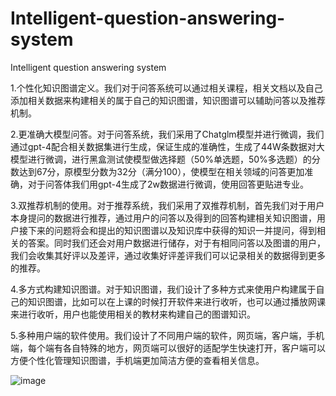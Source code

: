 # Intelligent-question-answering-system
Intelligent question answering system

1.个性化知识图谱定义。我们对于问答系统可以通过相关课程，相关文档以及自己添加相关数据来构建相关的属于自己的知识图谱，知识图谱可以辅助问答以及推荐机制。

2.更准确大模型问答。对于问答系统，我们采用了Chatglm模型并进行微调，我们通过gpt-4配合相关数据集进行生成，保证生成的准确性，生成了44W条数据对大模型进行微调，进行黑盒测试使模型做选择题（50%单选题，50%多选题）的分数达到67分，原模型分数为32分（满分100），使模型在相关领域的问答更加准确，对于问答体我们用gpt-4生成了2w数据进行微调，使用回答更贴进专业。

3.双推荐机制的使用。对于推荐系统，我们采用了双推荐机制，首先我们对于用户本身提问的数据进行推荐，通过用户的问答以及得到的回答构建相关知识图谱，用户接下来的问题将会和提出的知识图谱以及知识库中获得的知识一并提问，得到相关的答案。同时我们还会对用户数据进行储存，对于有相同问答以及图谱的用户，我们会收集其好评以及差评，通过收集好评差评我们可以记录相关的数据得到更多的推荐。

4.多方式构建知识图谱。对于知识图谱，我们设计了多种方式来使用户构建属于自己的知识图谱，比如可以在上课的时候打开软件来进行收听，也可以通过播放网课来进行收听，用户也能使用相关的教材来构建自己的图谱知识。

5.多种用户端的软件使用。我们设计了不同用户端的软件，网页端，客户端，手机端，每个端有各自特殊的地方，网页端可以很好的适配学生快速打开，客户端可以方便个性化管理知识图谱，手机端更加简洁方便的查看相关信息。

​​​​![image](https://github.com/user-attachments/assets/93da2aba-610a-4a74-b701-1f30ed51c505)
